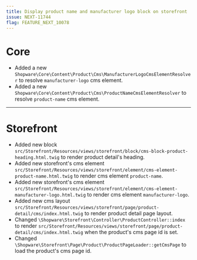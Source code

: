 ```yaml
---
title: Display product name and manufacturer logo block on storefront
issue: NEXT-11744
flag: FEATURE_NEXT_10078
---
```

# Core
* Added a new `Shopware\Core\Content\Product\Cms\ManufacturerLogoCmsElementResolver` to resolve `manufacturer-logo` cms element.
* Added a new `Shopware\Core\Content\Product\Cms\ProductNameCmsElementResolver` to resolve `product-name` cms element.
___
# Storefront
* Added new block `src/Storefront/Resources/views/storefront/block/cms-block-product-heading.html.twig` to render product detail's heading.
* Added new storefront's cms element `src/Storefront/Resources/views/storefront/element/cms-element-product-name.html.twig` to render cms element `product-name`. 
* Added new storefront's cms element `src/Storefront/Resources/views/storefront/element/cms-element-manufacturer-logo.html.twig` to render cms element `manufacturer-logo`. 
* Added new cms layout `src/Storefront/Resources/views/storefront/page/product-detail/cms/index.html.twig` to render product detail page layout.
* Changed `\Shopware\Storefront\Controller\ProductController::index` to render `src/Storefront/Resources/views/storefront/page/product-detail/cms/index.html.twig` when the product's cms page id is set.
* Changed `\Shopware\Storefront\Page\Product\ProductPageLoader::getCmsPage` to load the product's cms page id.
